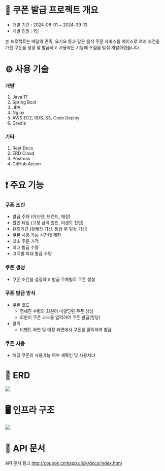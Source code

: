 # 🔔 쿠폰 발급 프로젝트 개요
- 개발 기간 : 2024-08-01 ~ 2024-09-13
- 개발 인원 : 1인
  
본 프로젝트는 배달의 민족, 요기요 등과 같은 음식 주문 서비스를 베이스로 여러 조건을 가진 쿠폰을 생성 및 발급하고 사용하는 기능에 초점을 맞춰 개발하였습니다.

# ⚙ 사용 기술
### 개발
1. Java 17
2. Spring Boot
4. JPA
5. Nginx
6. AWS EC2, RDS, S3, Code Deploy
7. Gradle

### 기타
1. Rest Docs
2. ERD Cloud
3. Postman
4. GitHub Action

# ❗ 주요 기능
### 쿠폰 조건
  - 발급 주체 (어드민, 브랜드, 매장)
  - 할인 타입 (고정 금액 할인, 퍼센트 할인)
  - 유효기간 (정해진 기간, 발급 후 일정 기간)
  - 쿠폰 사용 가능 시간대 제한
  - 최소 주문 가격
  - 최대 발급 수량
  - 고객별 최대 발급 수량

### 쿠폰 생성
  - 쿠폰 조건을 설정하고 발급 주체별로 쿠폰 생성
      
### 쿠폰 발급 방식
  - 쿠폰 코드
    - 정해진 수량의 회원이 미할당된 쿠폰 생성
    - 회원이 쿠폰 코드를 입력하여 쿠폰 발급(할당)
  - 클릭
    - 이벤트 화면 및 매장 화면에서 쿠폰을 클릭하여 발급
    
### 쿠폰 사용
  - 해당 쿠폰의 사용가능 여부 재확인 및 사용처리

# 📌 ERD
<img src="https://github.com/user-attachments/assets/c3019305-cab9-49e4-9931-1ceacaaf1390">

# 🖥 인프라 구조
<img src="https://github.com/user-attachments/assets/4c6de939-8886-434d-a77c-c581d5185fa2">

# 📃 API 문서
API 문서 링크 <http://coupon.cmhapp.click/docs/index.html>
